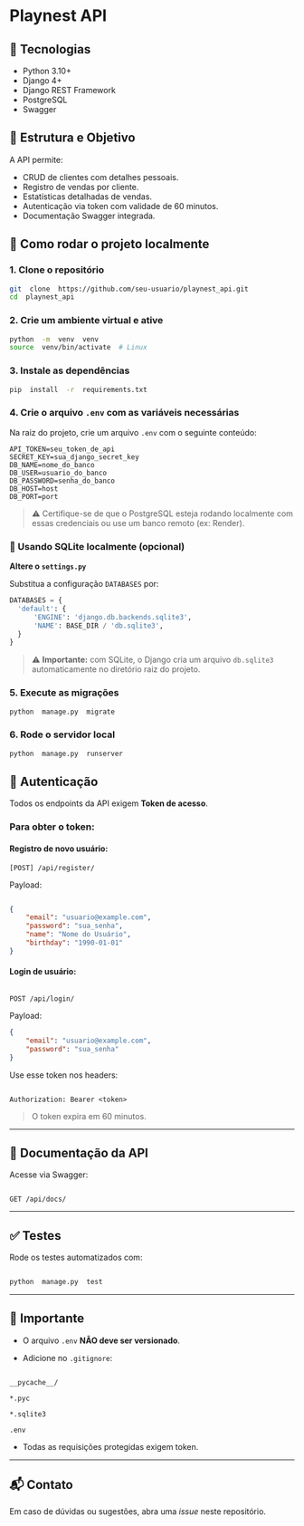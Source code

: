 # Playnest API

 



## 🔧 Tecnologias

- Python 3.10+
- Django 4+
- Django REST Framework
- PostgreSQL
- Swagger



## 📁 Estrutura e Objetivo

  
A API permite:

- CRUD de clientes com detalhes pessoais.
- Registro de vendas por cliente.
- Estatísticas detalhadas de vendas.
- Autenticação via token com validade de 60 minutos.
- Documentação Swagger integrada.


## 🚀 Como rodar o projeto localmente

  

### 1. Clone o repositório

```bash
git  clone  https://github.com/seu-usuario/playnest_api.git
cd  playnest_api
```

  

### 2. Crie um ambiente virtual e ative

```bash
python  -m  venv  venv
source  venv/bin/activate  # Linux
```

### 3. Instale as dependências


```bash
pip  install  -r  requirements.txt
```

 
### 4. Crie o arquivo `.env` com as variáveis necessárias

Na raiz do projeto, crie um arquivo `.env` com o seguinte conteúdo:

```
API_TOKEN=seu_token_de_api
SECRET_KEY=sua_django_secret_key
DB_NAME=nome_do_banco
DB_USER=usuario_do_banco
DB_PASSWORD=senha_do_banco
DB_HOST=host
DB_PORT=port
```

> ⚠️ Certifique-se de que o PostgreSQL esteja rodando localmente com essas credenciais ou use um banco remoto (ex: Render).


### 🔄 Usando SQLite localmente (opcional)
**Altere o `settings.py`**

Substitua a configuração `DATABASES` por:
  ```python
  DATABASES = {
    'default': {
        'ENGINE': 'django.db.backends.sqlite3',
        'NAME': BASE_DIR / 'db.sqlite3',
    }
}
```
>⚠️ **Importante:** com SQLite, o Django cria um arquivo `db.sqlite3` automaticamente no diretório raiz do projeto.

### 5. Execute as migrações

  

```bash
python  manage.py  migrate
```

### 6. Rode o servidor local


```bash
python  manage.py  runserver
```

  



  

## 🔐 Autenticação

  

Todos os endpoints da API exigem **Token de acesso**.


### Para obter o token:

#### Registro de novo usuário:

```
[POST] /api/register/
```

Payload:

```json

{
	"email": "usuario@example.com",
	"password": "sua_senha",
	"name": "Nome do Usuário",
	"birthday": "1990-01-01"
}
```

  

#### Login de usuário:

  

```

POST /api/login/

```

Payload:

```json
{
	"email": "usuario@example.com",
	"password": "sua_senha"
}
```
 
Use esse token nos headers:

```

Authorization: Bearer <token>

```

  

> O token expira em 60 minutos.

  

---

  

## 📄 Documentação da API

  

Acesse via Swagger:

  

```

GET /api/docs/

```

  

---

  

## ✅ Testes

  

Rode os testes automatizados com:

  

```bash

python  manage.py  test

```

  

---

  

## 🛑 Importante

  

- O arquivo `.env`  **NÃO deve ser versionado**.

- Adicione no `.gitignore`:

  

```

__pycache__/

*.pyc

*.sqlite3

.env

```

  

- Todas as requisições protegidas exigem token.

  

---

  

## 📬 Contato

  

Em caso de dúvidas ou sugestões, abra uma *issue* neste repositório.